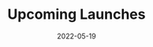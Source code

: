 ---
title: Upcoming Launches
id: upcoming-launches
tech: API, JavaScript
date: 2022-05-19
link: https://zacharycrespin.github.io/upcoming-launches
linktext: View
---